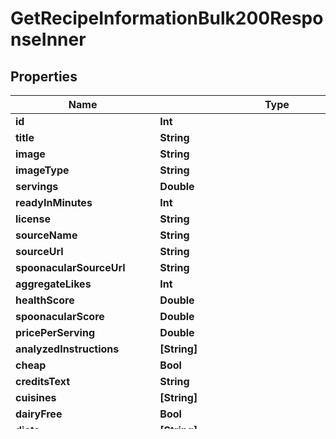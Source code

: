 # GetRecipeInformationBulk200ResponseInner

## Properties
Name | Type | Description | Notes
------------ | ------------- | ------------- | -------------
**id** | **Int** |  | 
**title** | **String** |  | 
**image** | **String** |  | 
**imageType** | **String** |  | 
**servings** | **Double** |  | 
**readyInMinutes** | **Int** |  | 
**license** | **String** |  | 
**sourceName** | **String** |  | 
**sourceUrl** | **String** |  | 
**spoonacularSourceUrl** | **String** |  | 
**aggregateLikes** | **Int** |  | 
**healthScore** | **Double** |  | 
**spoonacularScore** | **Double** |  | 
**pricePerServing** | **Double** |  | 
**analyzedInstructions** | **[String]** |  | 
**cheap** | **Bool** |  | 
**creditsText** | **String** |  | 
**cuisines** | **[String]** |  | 
**dairyFree** | **Bool** |  | 
**diets** | **[String]** |  | 
**gaps** | **String** |  | 
**glutenFree** | **Bool** |  | 
**instructions** | **String** |  | 
**ketogenic** | **Bool** |  | 
**lowFodmap** | **Bool** |  | 
**occasions** | **[String]** |  | 
**sustainable** | **Bool** |  | 
**vegan** | **Bool** |  | 
**vegetarian** | **Bool** |  | 
**veryHealthy** | **Bool** |  | 
**veryPopular** | **Bool** |  | 
**whole30** | **Bool** |  | 
**weightWatcherSmartPoints** | **Double** |  | 
**dishTypes** | **[String]** |  | 
**extendedIngredients** | Set<GetRecipeInformation200ResponseExtendedIngredientsInner> |  | 
**summary** | **String** |  | 
**winePairing** | [**GetRecipeInformation200ResponseWinePairing**](GetRecipeInformation200ResponseWinePairing.md) |  | 

[[Back to Model list]](../README.md#documentation-for-models) [[Back to API list]](../README.md#documentation-for-api-endpoints) [[Back to README]](../README.md)


